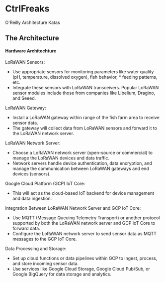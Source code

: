 # CtrlFreaks
O'Reilly Architecture Katas

## The Architecture

#### Hardware Architechture

LoRaWAN Sensors:
* Use appropriate sensors for monitoring parameters like water quality (pH, temperature, dissolved oxygen), fish behavior, * feeding patterns, etc.
* Integrate these sensors with LoRaWAN transceivers. Popular LoRaWAN sensor modules include those from companies like Libelium, Dragino, and Seeed.

LoRaWAN Gateway:
* Install a LoRaWAN gateway within range of the fish farm area to receive sensor data.
* The gateway will collect data from LoRaWAN sensors and forward it to the LoRaWAN network server.

LoRaWAN Network Server:
* Choose a LoRaWAN network server (open-source or commercial) to manage the LoRaWAN devices and data traffic.
* Network servers handle device authentication, data encryption, and manage the communication between LoRaWAN gateways and end devices (sensors).

Google Cloud Platform (GCP) IoT Core:
* This will act as the cloud-based IoT backend for device management and data ingestion.

Integration Between LoRaWAN Network Server and GCP IoT Core:
* Use MQTT (Message Queuing Telemetry Transport) or another protocol supported by both the LoRaWAN network server and GCP IoT Core to forward data.
* Configure the LoRaWAN network server to send sensor data as MQTT messages to the GCP IoT Core.

Data Processing and Storage:
* Set up cloud functions or data pipelines within GCP to ingest, process, and store incoming sensor data.
* Use services like Google Cloud Storage, Google Cloud Pub/Sub, or Google BigQuery for data storage and analytics.
